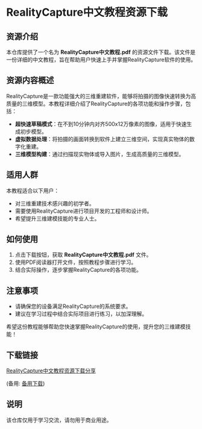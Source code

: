 # RealityCapture中文教程资源下载

## 资源介绍

本仓库提供了一个名为 **RealityCapture中文教程.pdf** 的资源文件下载。该文件是一份详细的中文教程，旨在帮助用户快速上手并掌握RealityCapture软件的使用。

## 资源内容概述

RealityCapture是一款功能强大的三维重建软件，能够将拍摄的图像快速转换为高质量的三维模型。本教程详细介绍了RealityCapture的各项功能和操作步骤，包括：

- **超快速草稿模式**：在不到10分钟内对齐500x12万像素的图像，适用于快速生成初步模型。
- **虚拟数据处理**：将拍摄的画面转换到软件上建立三维空间，实现真实物体的数字化重建。
- **三维模型构建**：通过扫描现实物体或导入图片，生成高质量的三维模型。

## 适用人群

本教程适合以下用户：

- 对三维重建技术感兴趣的初学者。
- 需要使用RealityCapture进行项目开发的工程师和设计师。
- 希望提升三维建模技能的专业人士。

## 如何使用

1. 点击下载按钮，获取 **RealityCapture中文教程.pdf** 文件。
2. 使用PDF阅读器打开文件，按照教程步骤进行学习。
3. 结合实际操作，逐步掌握RealityCapture的各项功能。

## 注意事项

- 请确保您的设备满足RealityCapture的系统要求。
- 建议在学习过程中结合实际项目进行练习，以加深理解。

希望这份教程能够帮助您快速掌握RealityCapture的使用，提升您的三维建模技能！

## 下载链接
[RealityCapture中文教程资源下载分享](https://pan.quark.cn/s/0d5c85d163f7) 

(备用: [备用下载](https://pan.baidu.com/s/1cz01TfXNw5HFcpe93LS5MA?pwd=1234))

## 说明

该仓库仅用于学习交流，请勿用于商业用途。
